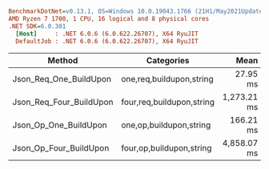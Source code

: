 ``` ini

BenchmarkDotNet=v0.13.1, OS=Windows 10.0.19043.1766 (21H1/May2021Update)
AMD Ryzen 7 1700, 1 CPU, 16 logical and 8 physical cores
.NET SDK=6.0.301
  [Host]     : .NET 6.0.6 (6.0.622.26707), X64 RyuJIT
  DefaultJob : .NET 6.0.6 (6.0.622.26707), X64 RyuJIT


```
|                  Method |                Categories |        Mean |     Error |    StdDev |
|------------------------ |-------------------------- |------------:|----------:|----------:|
|  Json_Req_One_BuildUpon |  one,req,buildupon,string |    27.95 ms |  0.185 ms |  0.173 ms |
| Json_Req_Four_BuildUpon | four,req,buildupon,string | 1,273.21 ms | 24.125 ms | 24.775 ms |
|   Json_Op_One_BuildUpon |   one,op,buildupon,string |   166.21 ms |  1.443 ms |  1.205 ms |
|  Json_Op_Four_BuildUpon |  four,op,buildupon,string | 4,858.07 ms | 22.538 ms | 19.979 ms |
